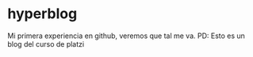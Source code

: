 # hyperblog
Mi primera experiencia en github, veremos que tal me va. PD: Esto es un blog del curso de platzi
